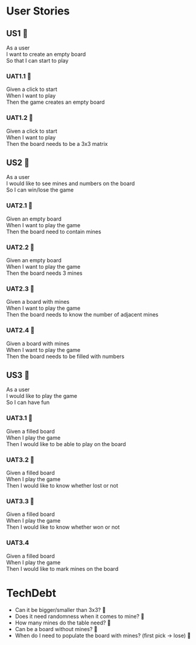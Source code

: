 # User Stories

## US1 🐼

As a user \
I want to create an empty board \
So that I can start to play

### UAT1.1 🐼

Given a click to start \
When I want to play \
Then the game creates an empty board

### UAT1.2 🐼

Given a click to start \
When I want to play \
Then the board needs to be a 3x3 matrix

## US2 🐼

As a user \
I would like to see mines and numbers on the board \
So I can win/lose the game

### UAT2.1 🐼

Given an empty board \
When I want to play the game \
Then the board need to contain mines

### UAT2.2 🐼

Given an empty board \
When I want to play the game \
Then the board needs 3 mines

### UAT2.3 🐼

Given a board with mines \
When I want to play the game \
Then the board needs to know the number of adjacent mines

### UAT2.4 🐼

Given a board with mines \
When I want to play the game \
Then the board needs to be filled with numbers

## US3 🐼

As a user \
I would like to play the game \
So I can have fun

### UAT3.1 🐼

Given a filled board \
When I play the game \
Then I would like to be able to play on the board

### UAT3.2 🐼

Given a filled board \
When I play the game \
Then I would like to know whether lost or not

### UAT3.3 🐼

Given a filled board \
When I play the game \
Then I would like to know whether won or not

### UAT3.4

Given a filled board \
When I play the game \
Then I would like to mark mines on the board

# TechDebt

- Can it be bigger/smaller than 3x3? 🐶
- Does it need randomness when it comes to mine? 🐶
- How many mines do the table need? 🐶
- Can be a board without mines? 🐶
- When do I need to populate the board with mines? (first pick -> lose) 🐶
